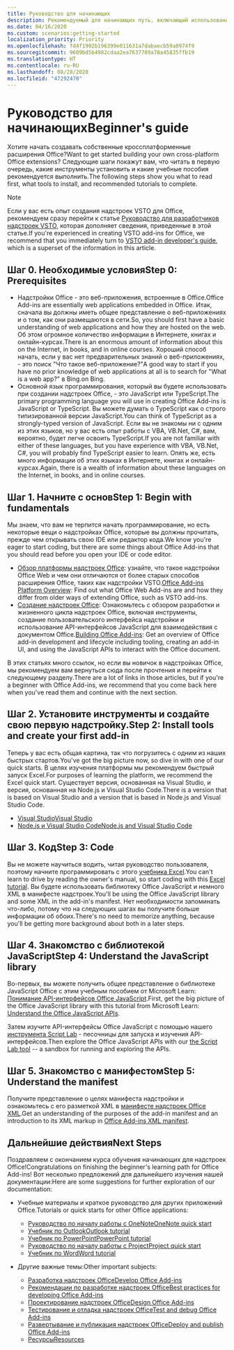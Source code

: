 ```yaml
---
title: Руководство для начинающих
description: Рекомендуемый для начинающих путь, включающий использование учебных ресурсов для надстроек Office.
ms.date: 04/16/2020
ms.custom: scenarios:getting-started
localization_priority: Priority
ms.openlocfilehash: fd4f1902b196399e011631a7dabaecb59a8974f9
ms.sourcegitcommit: 9609bd5b4982cdaa2ea7637709a78a45835ffb19
ms.translationtype: HT
ms.contentlocale: ru-RU
ms.lasthandoff: 08/28/2020
ms.locfileid: "47292470"
---
```

# <a name="beginners-guide"></a><span data-ttu-id="4a119-103">Руководство для начинающих</span><span class="sxs-lookup"><span data-stu-id="4a119-103">Beginner's guide</span></span>

<span data-ttu-id="4a119-104">Хотите начать создавать собственные кроссплатформенные расширения Office?</span><span class="sxs-lookup"><span data-stu-id="4a119-104">Want to get started building your own cross-platform Office extensions?</span></span> <span data-ttu-id="4a119-105">Следующие шаги покажут вам, что читать в первую очередь, какие инструменты установить и какие учебные пособия рекомендуется выполнить.</span><span class="sxs-lookup"><span data-stu-id="4a119-105">The following steps show you what to read first, what tools to install, and recommended tutorials to complete.</span></span>

> [!NOTE]
> <span data-ttu-id="4a119-106">Если у вас есть опыт создания надстроек VSTO для Office, рекомендуем сразу перейти к статье [Руководство для разработчиков надстроек VSTO](learning-path-transition.md), которая дополняет сведения, приведенные в этой статье.</span><span class="sxs-lookup"><span data-stu-id="4a119-106">If you're experienced in creating VSTO add-ins for Office, we recommend that you immediately turn to [VSTO add-in developer's guide](learning-path-transition.md), which is a superset of the information in this article.</span></span>

## <a name="step-0-prerequisites"></a><span data-ttu-id="4a119-107">Шаг 0. Необходимые условия</span><span class="sxs-lookup"><span data-stu-id="4a119-107">Step 0: Prerequisites</span></span>

- <span data-ttu-id="4a119-108">Надстройки Office - это веб-приложения, встроенные в Office.</span><span class="sxs-lookup"><span data-stu-id="4a119-108">Office Add-ins are essentially web applications embedded in Office.</span></span> <span data-ttu-id="4a119-109">Итак, сначала вы должны иметь общее представление о веб-приложениях и о том, как они размещаются в сети.</span><span class="sxs-lookup"><span data-stu-id="4a119-109">So, you should first have a basic understanding of web applications and how they are hosted on the web.</span></span> <span data-ttu-id="4a119-110">Об этом огромное количество информации в Интернете, книгах и онлайн-курсах.</span><span class="sxs-lookup"><span data-stu-id="4a119-110">There is an enormous amount of information about this on the Internet, in books, and in online courses.</span></span> <span data-ttu-id="4a119-111">Хороший способ начать, если у вас нет предварительных знаний о веб-приложениях, - это поиск "Что такое веб-приложение?"</span><span class="sxs-lookup"><span data-stu-id="4a119-111">A good way to start if you have no prior knowledge of web applications at all is to search for "What is a web app?"</span></span> <span data-ttu-id="4a119-112">в Bing.</span><span class="sxs-lookup"><span data-stu-id="4a119-112">on Bing.</span></span>
- <span data-ttu-id="4a119-113">Основной язык программирования, который вы будете использовать при создании надстроек Office, - это JavaScript или TypeScript.</span><span class="sxs-lookup"><span data-stu-id="4a119-113">The primary programming language you will use in creating Office Add-ins is JavaScript or TypeScript.</span></span> <span data-ttu-id="4a119-114">Вы можете думать о TypeScript как о строго типизированной версии JavaScript.</span><span class="sxs-lookup"><span data-stu-id="4a119-114">You can think of TypeScript as a strongly-typed version of JavaScript.</span></span> <span data-ttu-id="4a119-115">Если вы не знакомы ни с одним из этих языков, но у вас есть опыт работы с VBA, VB.Net, C#, вам, вероятно, будет легче освоить TypeScript.</span><span class="sxs-lookup"><span data-stu-id="4a119-115">If you are not familiar with either of these languages, but you have experience with VBA, VB.Net, C#, you will probably find TypeScript easier to learn.</span></span> <span data-ttu-id="4a119-116">Опять же, есть много информации об этих языках в Интернете, книгах и онлайн-курсах.</span><span class="sxs-lookup"><span data-stu-id="4a119-116">Again, there is a wealth of information about these languages on the Internet, in books, and in online courses.</span></span>

## <a name="step-1-begin-with-fundamentals"></a><span data-ttu-id="4a119-117">Шаг 1. Начните с основ</span><span class="sxs-lookup"><span data-stu-id="4a119-117">Step 1: Begin with fundamentals</span></span>

<span data-ttu-id="4a119-118">Мы знаем, что вам не терпится начать программирование, но есть некоторые вещи о надстройках Office, которые вы должны прочитать, прежде чем открывать свою IDE или редактор кода.</span><span class="sxs-lookup"><span data-stu-id="4a119-118">We know you're eager to start coding, but there are some things about Office Add-ins that you should read before you open your IDE or code editor.</span></span>

- <span data-ttu-id="4a119-119">[Обзор платформы надстроек Office](office-add-ins.md): узнайте, что такое надстройки Office Web и чем они отличаются от более старых способов расширения Office, таких как надстройки VSTO.</span><span class="sxs-lookup"><span data-stu-id="4a119-119">[Office Add-ins Platform Overview](office-add-ins.md): Find out what Office Web Add-ins are and how they differ from older ways of extending Office, such as VSTO add-ins.</span></span>
- <span data-ttu-id="4a119-120">[Создание надстроек Office](office-add-ins-fundamentals.md): Ознакомьтесь с обзором разработки и жизненного цикла надстроек Office, включая инструменты, создание пользовательского интерфейса надстройки и использование API-интерфейсов JavaScript для взаимодействия с документом Office.</span><span class="sxs-lookup"><span data-stu-id="4a119-120">[Building Office Add-ins](office-add-ins-fundamentals.md): Get an overview of Office add-in development and lifecycle including tooling, creating an add-in UI, and using the JavaScript APIs to interact with the Office document.</span></span>

<span data-ttu-id="4a119-121">В этих статьях много ссылок, но если вы новичок в надстройках Office, мы рекомендуем вам вернуться сюда после прочтения и перейти к следующему разделу.</span><span class="sxs-lookup"><span data-stu-id="4a119-121">There are a lot of links in those articles, but if you're a beginner with Office Add-ins, we recommend that you come back here when you've read them and continue with the next section.</span></span>

## <a name="step-2-install-tools-and-create-your-first-add-in"></a><span data-ttu-id="4a119-122">Шаг 2. Установите инструменты и создайте свою первую надстройку.</span><span class="sxs-lookup"><span data-stu-id="4a119-122">Step 2: Install tools and create your first add-in</span></span>

<span data-ttu-id="4a119-123">Теперь у вас есть общая картина, так что погрузитесь с одним из наших быстрых стартов.</span><span class="sxs-lookup"><span data-stu-id="4a119-123">You've got the big picture now, so dive in with one of our quick starts.</span></span> <span data-ttu-id="4a119-124">В целях изучения платформы мы рекомендуем быстрый запуск Excel.</span><span class="sxs-lookup"><span data-stu-id="4a119-124">For purposes of learning the platform, we recommend the Excel quick start.</span></span> <span data-ttu-id="4a119-125">Существует версия, основанная на Visual Studio, и версия, основанная на Node.js и Visual Studio Code.</span><span class="sxs-lookup"><span data-stu-id="4a119-125">There is a version that is based on Visual Studio and a version that is based in Node.js and Visual Studio Code.</span></span>

- [<span data-ttu-id="4a119-126">Visual Studio</span><span class="sxs-lookup"><span data-stu-id="4a119-126">Visual Studio</span></span>](../quickstarts/excel-quickstart-jquery.md?tabs=visualstudio)
- [<span data-ttu-id="4a119-127">Node.js и Visual Studio Code</span><span class="sxs-lookup"><span data-stu-id="4a119-127">Node.js and Visual Studio Code</span></span>](../quickstarts/excel-quickstart-jquery.md?tabs=yeomangenerator)

## <a name="step-3-code"></a><span data-ttu-id="4a119-128">Шаг 3. Код</span><span class="sxs-lookup"><span data-stu-id="4a119-128">Step 3: Code</span></span>

<span data-ttu-id="4a119-129">Вы не можете научиться водить, читая руководство пользователя, поэтому начните программировать с этого [учебника Excel](../tutorials/excel-tutorial.md).</span><span class="sxs-lookup"><span data-stu-id="4a119-129">You can't learn to drive by reading the owner's manual, so start coding with this [Excel tutorial](../tutorials/excel-tutorial.md).</span></span> <span data-ttu-id="4a119-130">Вы будете использовать библиотеку Office JavaScript и немного XML в манифесте надстроек.</span><span class="sxs-lookup"><span data-stu-id="4a119-130">You'll be using the Office JavaScript library and some XML in the add-in's manifest.</span></span> <span data-ttu-id="4a119-131">Нет необходимости запоминать что-либо, потому что на следующих шагах вы получите больше информации об обоих.</span><span class="sxs-lookup"><span data-stu-id="4a119-131">There's no need to memorize anything, because you'll be getting more background about both in a later steps.</span></span>

## <a name="step-4-understand-the-javascript-library"></a><span data-ttu-id="4a119-132">Шаг 4. Знакомство с библиотекой JavaScript</span><span class="sxs-lookup"><span data-stu-id="4a119-132">Step 4: Understand the JavaScript library</span></span>

<span data-ttu-id="4a119-133">Во-первых, вы можете получить общее представление о библиотеке JavaScript Office с этим учебным пособием от Microsoft Learn: [Понимание API-интерфейсов Office JavaScript](https://docs.microsoft.com/learn/modules/understand-office-javascript-apis/index).</span><span class="sxs-lookup"><span data-stu-id="4a119-133">First, get the big picture of the Office JavaScript library with this tutorial from Microsoft Learn: [Understand the Office JavaScript APIs](https://docs.microsoft.com/learn/modules/understand-office-javascript-apis/index).</span></span>

<span data-ttu-id="4a119-134">Затем изучите API-интерфейсы Office JavaScript с помощью нашего [инструмента Script Lab](explore-with-script-lab.md) - песочницы для запуска и изучения API-интерфейсов.</span><span class="sxs-lookup"><span data-stu-id="4a119-134">Then explore the Office JavaScript APIs with our [the Script Lab tool](explore-with-script-lab.md) -- a sandbox for running and exploring the APIs.</span></span>

## <a name="step-5-understand-the-manifest"></a><span data-ttu-id="4a119-135">Шаг 5. Знакомство с манифестом</span><span class="sxs-lookup"><span data-stu-id="4a119-135">Step 5: Understand the manifest</span></span>

<span data-ttu-id="4a119-136">Получите представление о целях манифеста надстройки и ознакомьтесь с его разметкой XML в [манифесте надстроек Office XML](../develop/add-in-manifests.md).</span><span class="sxs-lookup"><span data-stu-id="4a119-136">Get an understanding of the purposes of the add-in manifest and an introduction to its XML markup in [Office Add-ins XML manifest](../develop/add-in-manifests.md).</span></span>

## <a name="next-steps"></a><span data-ttu-id="4a119-137">Дальнейшие действия</span><span class="sxs-lookup"><span data-stu-id="4a119-137">Next Steps</span></span>

<span data-ttu-id="4a119-138">Поздравляем с окончанием курса обучения начинающих для надстроек Office!</span><span class="sxs-lookup"><span data-stu-id="4a119-138">Congratulations on finishing the beginner's learning path for Office Add-ins!</span></span> <span data-ttu-id="4a119-139">Вот несколько предложений для дальнейшего изучения нашей документации:</span><span class="sxs-lookup"><span data-stu-id="4a119-139">Here are some suggestions for further exploration of our documentation:</span></span>

- <span data-ttu-id="4a119-140">Учебные материалы и краткое руководство для других приложений Office.</span><span class="sxs-lookup"><span data-stu-id="4a119-140">Tutorials or quick starts for other Office applications:</span></span>

  - [<span data-ttu-id="4a119-141">Руководство по началу работы с OneNote</span><span class="sxs-lookup"><span data-stu-id="4a119-141">OneNote quick start</span></span>](../quickstarts/onenote-quickstart.md)
  - [<span data-ttu-id="4a119-142">Учебник по Outlook</span><span class="sxs-lookup"><span data-stu-id="4a119-142">Outlook tutorial</span></span>](/outlook/add-ins/addin-tutorial)
  - [<span data-ttu-id="4a119-143">Учебник по PowerPoint</span><span class="sxs-lookup"><span data-stu-id="4a119-143">PowerPoint tutorial</span></span>](../tutorials/powerpoint-tutorial.md)
  - [<span data-ttu-id="4a119-144">Руководство по началу работы с Project</span><span class="sxs-lookup"><span data-stu-id="4a119-144">Project quick start</span></span>](../quickstarts/project-quickstart.md)
  - [<span data-ttu-id="4a119-145">Учебник по Word</span><span class="sxs-lookup"><span data-stu-id="4a119-145">Word tutorial</span></span>](../tutorials/word-tutorial.md)

- <span data-ttu-id="4a119-146">Другие важные темы:</span><span class="sxs-lookup"><span data-stu-id="4a119-146">Other important subjects:</span></span>

  - [<span data-ttu-id="4a119-147">Разработка надстроек Office</span><span class="sxs-lookup"><span data-stu-id="4a119-147">Develop Office Add-ins</span></span>](../develop/develop-overview.md)
  - [<span data-ttu-id="4a119-148">Рекомендации по разработке надстроек Office</span><span class="sxs-lookup"><span data-stu-id="4a119-148">Best practices for developing Office Add-ins</span></span>](../concepts/add-in-development-best-practices.md)
  - [<span data-ttu-id="4a119-149">Проектирование надстроек Office</span><span class="sxs-lookup"><span data-stu-id="4a119-149">Design Office Add-ins</span></span>](../design/add-in-design.md)
  - [<span data-ttu-id="4a119-150">Тестирование и отладка надстроек Office</span><span class="sxs-lookup"><span data-stu-id="4a119-150">Test and debug Office Add-ins</span></span>](../testing/test-debug-office-add-ins.md)
  - [<span data-ttu-id="4a119-151">Развертывание и публикация надстроек Office</span><span class="sxs-lookup"><span data-stu-id="4a119-151">Deploy and publish Office Add-ins</span></span>](../publish/publish.md)
  - [<span data-ttu-id="4a119-152">Ресурсы</span><span class="sxs-lookup"><span data-stu-id="4a119-152">Resources</span></span>](../resources/resources-links-help.md)
